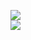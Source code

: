 [![](https://img.shields.io/badge/Made%20With-Github%20Spray-lightgrey.svg?style=for-the-badge&logo=github)](https://github.com/Annihil/github-spray#11456)  
[![](https://i.imgur.com/2DrTn0Z.gif)](https://github.com/Annihil/github-spray)